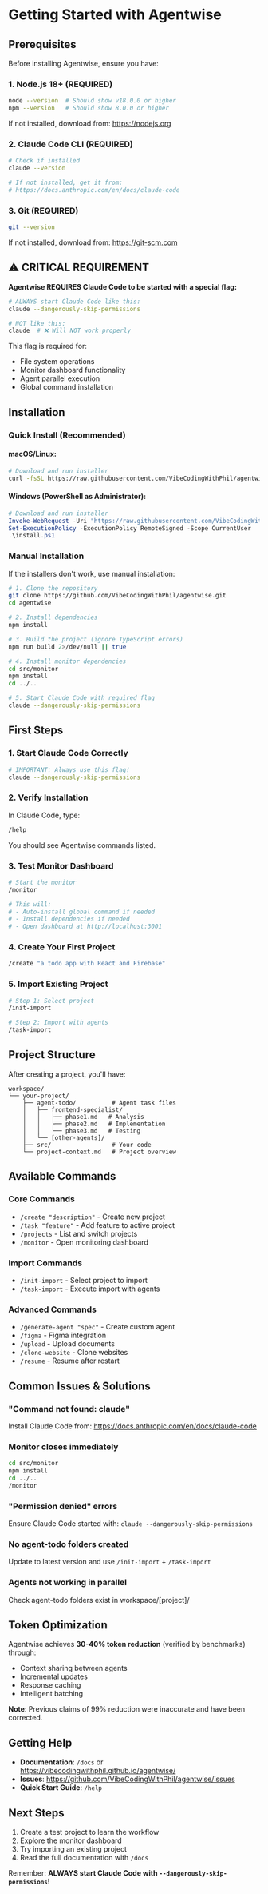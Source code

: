 # Getting Started with Agentwise

## Prerequisites

Before installing Agentwise, ensure you have:

### 1. **Node.js 18+** (REQUIRED)
```bash
node --version  # Should show v18.0.0 or higher
npm --version   # Should show 8.0.0 or higher
```
If not installed, download from: https://nodejs.org

### 2. **Claude Code CLI** (REQUIRED)
```bash
# Check if installed
claude --version

# If not installed, get it from:
# https://docs.anthropic.com/en/docs/claude-code
```

### 3. **Git** (REQUIRED)
```bash
git --version
```
If not installed, download from: https://git-scm.com

## ⚠️ CRITICAL REQUIREMENT

**Agentwise REQUIRES Claude Code to be started with a special flag:**

```bash
# ALWAYS start Claude Code like this:
claude --dangerously-skip-permissions

# NOT like this:
claude  # ❌ Will NOT work properly
```

This flag is required for:
- File system operations
- Monitor dashboard functionality
- Agent parallel execution
- Global command installation

## Installation

### Quick Install (Recommended)

#### macOS/Linux:
```bash
# Download and run installer
curl -fsSL https://raw.githubusercontent.com/VibeCodingWithPhil/agentwise/main/installers/install.sh | bash
```

#### Windows (PowerShell as Administrator):
```powershell
# Download and run installer
Invoke-WebRequest -Uri "https://raw.githubusercontent.com/VibeCodingWithPhil/agentwise/main/installers/install.ps1" -OutFile "install.ps1"
Set-ExecutionPolicy -ExecutionPolicy RemoteSigned -Scope CurrentUser
.\install.ps1
```

### Manual Installation

If the installers don't work, use manual installation:

```bash
# 1. Clone the repository
git clone https://github.com/VibeCodingWithPhil/agentwise.git
cd agentwise

# 2. Install dependencies
npm install

# 3. Build the project (ignore TypeScript errors)
npm run build 2>/dev/null || true

# 4. Install monitor dependencies
cd src/monitor
npm install
cd ../..

# 5. Start Claude Code with required flag
claude --dangerously-skip-permissions
```

## First Steps

### 1. Start Claude Code Correctly
```bash
# IMPORTANT: Always use this flag!
claude --dangerously-skip-permissions
```

### 2. Verify Installation
In Claude Code, type:
```bash
/help
```
You should see Agentwise commands listed.

### 3. Test Monitor Dashboard
```bash
# Start the monitor
/monitor

# This will:
# - Auto-install global command if needed
# - Install dependencies if needed
# - Open dashboard at http://localhost:3001
```

### 4. Create Your First Project
```bash
/create "a todo app with React and Firebase"
```

### 5. Import Existing Project
```bash
# Step 1: Select project
/init-import

# Step 2: Import with agents
/task-import
```

## Project Structure

After creating a project, you'll have:

```
workspace/
└── your-project/
    ├── agent-todo/          # Agent task files
    │   ├── frontend-specialist/
    │   │   ├── phase1.md   # Analysis
    │   │   ├── phase2.md   # Implementation
    │   │   └── phase3.md   # Testing
    │   └── [other-agents]/
    ├── src/                 # Your code
    └── project-context.md   # Project overview
```

## Available Commands

### Core Commands
- `/create "description"` - Create new project
- `/task "feature"` - Add feature to active project
- `/projects` - List and switch projects
- `/monitor` - Open monitoring dashboard

### Import Commands
- `/init-import` - Select project to import
- `/task-import` - Execute import with agents

### Advanced Commands
- `/generate-agent "spec"` - Create custom agent
- `/figma` - Figma integration
- `/upload` - Upload documents
- `/clone-website` - Clone websites
- `/resume` - Resume after restart

## Common Issues & Solutions

### "Command not found: claude"
Install Claude Code from: https://docs.anthropic.com/en/docs/claude-code

### Monitor closes immediately
```bash
cd src/monitor
npm install
cd ../..
/monitor
```

### "Permission denied" errors
Ensure Claude Code started with: `claude --dangerously-skip-permissions`

### No agent-todo folders created
Update to latest version and use `/init-import` + `/task-import`

### Agents not working in parallel
Check agent-todo folders exist in workspace/[project]/

## Token Optimization

Agentwise achieves **30-40% token reduction** (verified by benchmarks) through:
- Context sharing between agents
- Incremental updates
- Response caching
- Intelligent batching

**Note**: Previous claims of 99% reduction were inaccurate and have been corrected.

## Getting Help

- **Documentation**: `/docs` or https://vibecodingwithphil.github.io/agentwise/
- **Issues**: https://github.com/VibeCodingWithPhil/agentwise/issues
- **Quick Start Guide**: `/help`

## Next Steps

1. Create a test project to learn the workflow
2. Explore the monitor dashboard
3. Try importing an existing project
4. Read the full documentation with `/docs`

Remember: **ALWAYS start Claude Code with `--dangerously-skip-permissions`!**